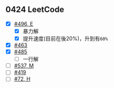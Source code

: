 ## 0424 LeetCode

- [x] [#496, E](https://leetcode.com/problems/next-greater-element-i/#/description)
	- [x] 暴力解
	- [x] 提升速度(目前在後20%)，升到有`60%`
- [x] [#463](https://leetcode.com/problems/island-perimeter/#/description)
- [x] [#485](https://leetcode.com/problems/max-consecutive-ones/#/description)
	- [ ] 一行解
- [ ] [#537, M](https://leetcode.com/problems/complex-number-multiplication/#/description)
- [ ] [#419](https://leetcode.com/problems/battleships-in-a-board/#/description)
- [ ] [#72, H](https://leetcode.com/problems/edit-distance/#/description)